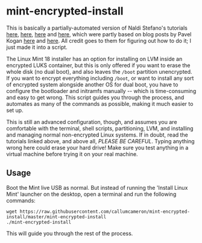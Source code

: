 mint-encrypted-install
======================

This is basically a partially-automated version of Naldi Stefano's
tutorials [here](https://community.linuxmint.com/tutorial/view/2026),
[here](https://community.linuxmint.com/tutorial/view/2231),
[here](https://community.linuxmint.com/tutorial/view/2061) and
[here](https://community.linuxmint.com/tutorial/view/2191), which were
partly based on blog posts by Pavel Kogan
[here](http://www.pavelkogan.com/2014/05/23/luks-full-disk-encryption/)
and
[here](http://www.pavelkogan.com/2015/01/25/linux-mint-encryption/). All
credit goes to them for figuring out how to do it; I just made it into
a script.

The Linux Mint 18 installer has an option for installing on LVM inside
an encrypted LUKS container, but this is only offered if you want to
erase the whole disk (no dual boot), and also leaves the `/boot`
partition unencrypted. If you want to encrypt everything including
`/boot`, or want to install any sort of encrypted system alongside
another OS for dual boot, you have to configure the bootloader and
initramfs manually -- which is time-consuming and easy to get
wrong. This script guides you through the process, and automates as
many of the commands as possible, making it much easier to set up.

This is still an advanced configuration, though, and assumes you are
comfortable with the terminal, shell scripts, partitioning, LVM, and
installing and managing normal non-encrypted Linux systems. If in
doubt, read the tutorials linked above, and above all, *PLEASE BE
CAREFUL*. Typing anything wrong here could erase your hard drive! Make
sure you test anything in a virtual machine before trying it on your
real machine.


Usage
-----

Boot the Mint live USB as normal. But instead of running the 'Install
Linux Mint' launcher on the desktop, open a terminal and run the
following commands:

    wget https://raw.githubusercontent.com/callumcameron/mint-encrypted-install/master/mint-encrypted-install
    ./mint-encrypted-install

This will guide you through the rest of the process.

